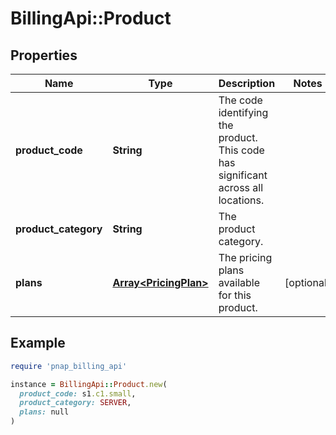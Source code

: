 # BillingApi::Product

## Properties

| Name | Type | Description | Notes |
| ---- | ---- | ----------- | ----- |
| **product_code** | **String** | The code identifying the product. This code has significant across all locations. |  |
| **product_category** | **String** | The product category. |  |
| **plans** | [**Array&lt;PricingPlan&gt;**](PricingPlan.md) | The pricing plans available for this product. | [optional] |

## Example

```ruby
require 'pnap_billing_api'

instance = BillingApi::Product.new(
  product_code: s1.c1.small,
  product_category: SERVER,
  plans: null
)
```

